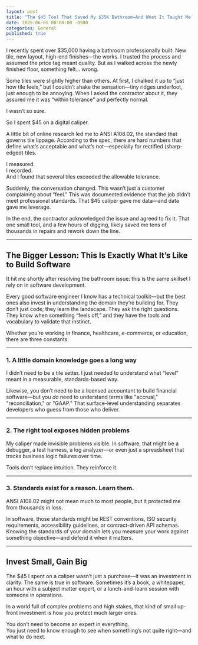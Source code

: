 ```yaml
---
layout: post
title: "The $45 Tool That Saved My $35K Bathroom—And What It Taught Me About Building Software"
date: 2025-06-05 00:00:00 -0500
categories: General
published: true
---
```


I recently spent over $35,000 having a bathroom professionally built. New tile, new layout, high-end finishes—the works. I trusted the process and assumed the price tag meant quality. But as I walked across the newly finished floor, something felt... wrong.

Some tiles were slightly higher than others. At first, I chalked it up to “just how tile feels,” but I couldn’t shake the sensation—tiny ridges underfoot, just enough to be annoying. When I asked the contractor about it, they assured me it was “within tolerance” and perfectly normal.

I wasn’t so sure.

So I spent $45 on a digital caliper.

A little bit of online research led me to ANSI A108.02, the standard that governs tile lippage. According to the spec, there are hard numbers that define what’s acceptable and what’s not—especially for rectified (sharp-edged) tiles.

I measured.  
I recorded.  
And I found that several tiles exceeded the allowable tolerance.

Suddenly, the conversation changed. This wasn’t just a customer complaining about “feel.” This was documented evidence that the job didn’t meet professional standards. That $45 caliper gave me data—and data gave me leverage.

In the end, the contractor acknowledged the issue and agreed to fix it. That one small tool, and a few hours of digging, likely saved me tens of thousands in repairs and rework down the line.

---

## The Bigger Lesson: This Is Exactly What It’s Like to Build Software

It hit me shortly after resolving the bathroom issue: this is the same skillset I rely on in software development.

Every good software engineer I know has a technical toolkit—but the best ones also invest in understanding the domain they’re building for. They don’t just code; they learn the landscape. They ask the right questions. They know when something “feels off,” and they have the tools and vocabulary to validate that instinct.

Whether you’re working in finance, healthcare, e-commerce, or education, there are three constants:

---

### 1. A little domain knowledge goes a long way

I didn’t need to be a tile setter. I just needed to understand what “level” meant in a measurable, standards-based way.

Likewise, you don’t need to be a licensed accountant to build financial software—but you _do_ need to understand terms like "accrual," "reconciliation," or "GAAP." That surface-level understanding separates developers who guess from those who deliver.

---

### 2. The right tool exposes hidden problems

My caliper made invisible problems visible. In software, that might be a debugger, a test harness, a log analyzer—or even just a spreadsheet that tracks business logic failures over time.

Tools don’t replace intuition. They reinforce it.

---

### 3. Standards exist for a reason. Learn them.

ANSI A108.02 might not mean much to most people, but it protected me from thousands in loss.

In software, those standards might be REST conventions, ISO security requirements, accessibility guidelines, or contract-driven API schemas. Knowing the standards of your domain lets you measure your work against something objective—and defend it when it matters.

---

## Invest Small, Gain Big

The $45 I spent on a caliper wasn’t just a purchase—it was an investment in clarity. The same is true in software. Sometimes it’s a book, a whitepaper, an hour with a subject matter expert, or a lunch-and-learn session with someone in operations.

In a world full of complex problems and high stakes, that kind of small up-front investment is how you protect much larger ones.

You don’t need to become an expert in everything.  
You just need to know enough to see when something’s not quite right—and what to do next.
